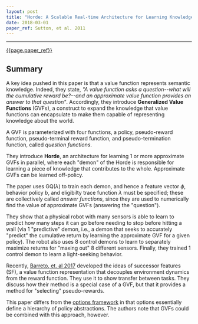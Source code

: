 ```yaml
---
layout: post
title: "Horde: A Scalable Real-time Architecture for Learning Knowledge from Unsupervised Sensorimotor Interaction"
date: 2018-03-01
paper_ref: Sutton, et al. 2011
---
```


<script type="text/x-mathjax-config">
MathJax.Hub.Config({
  TeX: { equationNumbers: { autoNumber: "AMS" } },
  tex2jax: {inlineMath: [['$','$'], ['\\(','\\)']]}
});
</script>

<script type="text/javascript" async
  src="https://cdn.mathjax.org/mathjax/latest/MathJax.js?config=TeX-MML-AM_CHTML">
</script> 
---

[{{page.paper_ref}}](https://www.cs.swarthmore.edu/~meeden/DevelopmentalRobotics/horde1.pdf)

## Summary

A key idea pushed in this paper is that a value function represents semantic knowledge. Indeed, they state, *"A value function asks a question--what will the cumulative reward be?--and an approximate value function provides an answer to that question"*. Accordingly, they introduce **Generalized Value Functions** (GVFs), a construct to expand the knowledge that value functions can encapsulate to make them capable of representing knowledge about the world.

A GVF is parameterized with four functions, a policy, pseudo-reward function, pseudo-terminal reward function, and pseudo-termination function, called *question functions*.

They introduce **Horde**, an architecture for learning 1 or more approximate GVFs in parallel, where each "demon" of the Horde is responsible for learning a piece of knowledge that contributes to the whole. Approximate GVFs can be learned off-policy.

The paper uses GQ($\lambda$) to train each demon, and hence a feature vector $\phi$, behavior policy $b$, and eligibilty trace function $\lambda$ must be specified; these are collectively called *answer functions*, since they are used to numerically find the value of approximate GVFs (answering the "question").

They show that a physical robot with many sensors is able to learn to predict how many steps it can go before needing to stop before hitting a wall (via 1 "predictive" demon, i.e., a demon that seeks to accurately "predict" the cumulative return by learning the approximate GVF for a given policy). The robot also uses 8 control demons to learn to separately maximize returns for "maxing out" 8 different sensors. Finally, they trained 1 control demon to learn a light-seeking behavior.

Recently, [Barreto, et. al 2017](http://papers.nips.cc/paper/6994-successor-features-for-transfer-in-reinforcement-learning) developed the ideas of successor features (SF), a value function representation that decouples environment dynamics from the reward function. They use it to show transfer between tasks. They discuss how their method is a special case of a GVF, but that it provides a method for "selecting" pseudo-rewards.

This paper differs from the [options framework](https://ac.els-cdn.com/S0004370299000521/1-s2.0-S0004370299000521-main.pdf?_tid=spdf-33adf66b-944d-4bbc-8a21-240c893f6961&acdnat=1519922099_e72ff155b5fbb0d6702f56ddf6a326a5) in that options essentially define a hierarchy of policy abstractions. The authors note that GVFs could be combined with this approach, however.